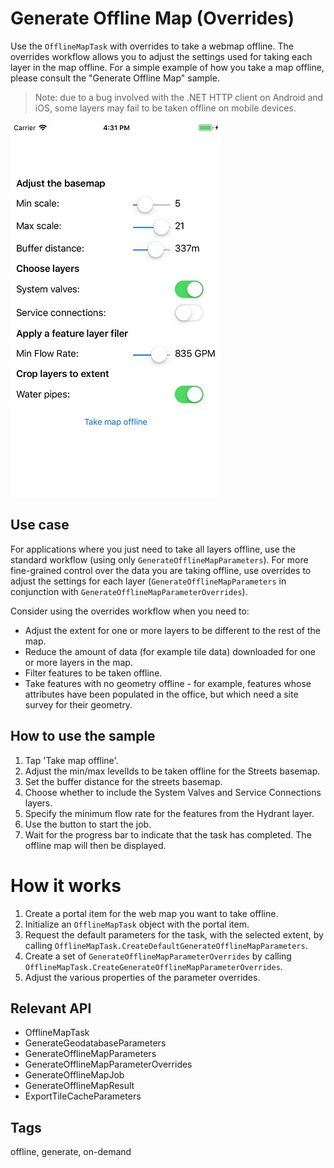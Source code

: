 # Generate Offline Map (Overrides)

Use the `OfflineMapTask` with overrides to take a webmap offline. The overrides workflow allows you to adjust the settings used for taking each layer in the map offline. For a simple example of how you take a map offline, please consult the "Generate Offline Map" sample.

> Note: due to a bug involved with the .NET HTTP client on Android and iOS, some layers may fail to be taken offline on mobile devices.

![Image](GenerateOfflineMapWithOverrides.jpg)

## Use case

For applications where you just need to take all layers offline, use the standard workflow (using only `GenerateOfflineMapParameters`). For more fine-grained control over the data you are taking offline, use overrides to adjust the settings for each layer (`GenerateOfflineMapParameters` in conjunction with `GenerateOfflineMapParameterOverrides`).

Consider using the overrides workflow when you need to:

* Adjust the extent for one or more layers to be different to the rest of the map.
* Reduce the amount of data (for example tile data) downloaded for one or more layers in the map.
* Filter features to be taken offline.
* Take features with no geometry offline - for example, features whose attributes have been populated in the office, but which need a site survey for their geometry.

## How to use the sample

1. Tap 'Take map offline'.
2. Adjust the min/max levelIds to be taken offline for the Streets basemap.
3. Set the buffer distance for the streets basemap. 
4. Choose whether to include the System Valves and Service Connections layers. 
5. Specify the minimum flow rate for the features from the Hydrant layer.
6. Use the button to start the job.
7. Wait for the progress bar to indicate that the task has completed. The offline map will then be displayed.

# How it works

1. Create a portal item for the web map you want to take offline.
2. Initialize an `OfflineMapTask` object with the portal item. 
3. Request the default parameters for the task, with the selected extent, by calling `OfflineMapTask.CreateDefaultGenerateOfflineMapParameters`. 
4. Create a set of `GenerateOfflineMapParameterOverrides` by calling `OfflineMapTask.CreateGenerateOfflineMapParameterOverrides`.
5. Adjust the various properties of the parameter overrides.

## Relevant API

* OfflineMapTask
* GenerateGeodatabaseParameters
* GenerateOfflineMapParameters
* GenerateOfflineMapParameterOverrides
* GenerateOfflineMapJob
* GenerateOfflineMapResult
* ExportTileCacheParameters

## Tags

offline, generate, on-demand